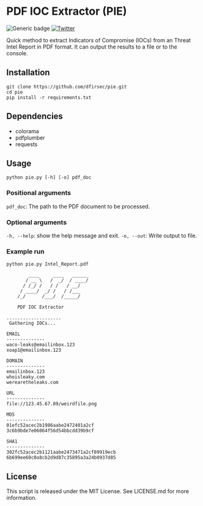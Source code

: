 # PDF IOC Extractor (PIE)

![Generic badge](https://img.shields.io/badge/python-3.7+-blue.svg) [![Twitter](https://img.shields.io/badge/Twitter-@pulsecode-blue.svg)](https://twitter.com/pulsecode)

Quick method to extract Indicators of Compromise (IOCs) from an Threat Intel Report in PDF format.  It can output the results to a file or to the console.

## Installation

```text
git clone https://github.com/dfirsec/pie.git
cd pie
pip install -r requirements.txt
```

## Dependencies

- colorama
- pdfplumber
- requests

## Usage

`python pie.py [-h] [-o] pdf_doc`

### Positional arguments

`pdf_doc`: The path to the PDF document to be processed.

### Optional arguments

`-h, --help`: show the help message and exit.
`-o, --out`: Write output to file.

### Example run

```text
python pie.py Intel_Report.pdf

        ____     ____   ______
       / __ \   /  _/  / ____/
      / /_/ /   / /   / __/
     / ____/  _/ /   / /___
    /_/      /___/  /_____/

    PDF IOC Extractor

....................
 Gathering IOCs...

EMAIL
--------------
waco-leaks@emailinbox.123
xoap1@emailinbox.123

DOMAIN
--------------
emailinbox.123
whoisleaky.com
werearetheleaks.com

URL
--------------
file://123.45.67.89/weirdfile.png

MD5
--------------
01efc52acec2b1986aabe2472401a2cf
3c6b9bde7e06064f56d54bbcdd39b9cf

SHA1
--------------
302fc52acec2b1121aabe2473471a2cf89919ecb
6b699ee60c0o8cb2d9d87c35895a3a24b0937d85
```

## License

This script is released under the MIT License. See LICENSE.md for more information.